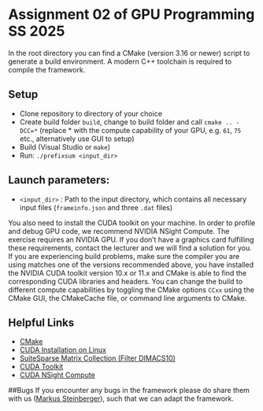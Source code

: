 # Assignment 02 of GPU Programming SS 2025

In the root directory you can find a CMake (version 3.16 or newer) script to generate a
build environment. A modern C++ toolchain is required to compile the framework.

## Setup
* Clone repository to directory of your choice
* Create build folder `build`, change to build folder and call `cmake .. -DCC=*`
(replace * with the compute capability of your GPU, e.g. `61`, `75` etc., alternatively use GUI to setup)
* Build (Visual Studio or `make`)
* Run: `./prefixsum <input_dir>`

## Launch parameters:
* `<input_dir>` : Path to the input directory, which contains all necessary input files (`frameinfo.json` and three `.dat` files)

You also need to install the CUDA toolkit on your machine. In order to profile and debug GPU code, we recommend NVIDIA NSight Compute. The exercise requires an NVIDIA GPU. If you don’t have a graphics card fulfilling these requirements, contact the lecturer and we will find a solution for you. If you are experiencing build problems, make sure the compiler you are using matches one of the versions recommended above, you have installed the NVIDIA CUDA toolkit version 10.x or 11.x and CMake is able to find the corresponding CUDA libraries and headers. You can change the build to different compute capabilities by toggling the CMake options `CCxx` using the CMake GUI, the CMakeCache file, or command line arguments to CMake.

## Helpful Links
* [CMake](http://www.cmake.org/)
* [CUDA Installation on Linux](http://docs.nvidia.com/cuda/cuda-installation-guide-linux/index.html)
* [SuiteSparse Matrix Collection (Filter DIMACS10)](https://sparse.tamu.edu/DIMACS10)
* [CUDA Toolkit](https://developer.nvidia.com/cuda-toolkit)
* [CUDA NSight Compute](https://developer.nvidia.com/nsight-compute)


##Bugs
If you encounter any bugs in the framework please do share them with us ([Markus Steinberger](mailto:steinberger@icg.tugraz.at?subject=[Ass02]%20Bug%20Report)), such
that we can adapt the framework.
